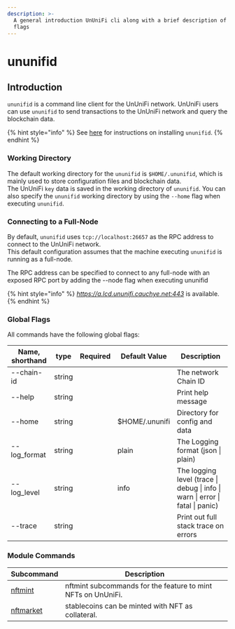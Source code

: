 ```yaml
---
description: >-
  A general introduction UnUniFi cli along with a brief description of commands and
  flags
---
```


# ununifid

## Introduction

`ununifid` is a command line client for the UnUniFi network. UnUniFi users can use `ununifid` to send transactions to the UnUniFi network and query the blockchain data.

{% hint style="info" %}
See [here](../validators/ununifid-installation-and-setup.md) for instructions on installing `ununifid`.
{% endhint %}

### Working Directory <a href="#working-directory" id="working-directory"></a>

The default working directory for the `ununifid` is `$HOME/.ununifid`, which is mainly used to store configuration files and blockchain data.  
The UnUniFi `key` data is saved in the working directory of `ununifid`. You can also specify the `ununifid` working directory by using the `--home` flag when executing `ununifid`.

### Connecting to a Full-Node

By default, `ununifid` uses `tcp://localhost:26657` as the RPC address to connect to the UnUniFi network.  
This default configuration assumes that the machine executing `ununifid` is running as a full-node.

The RPC address can be specified to connect to any full-node with an exposed RPC port by adding the --node flag when executing ununifid

{% hint style="info" %}
*https://a.lcd.ununifi.cauchye.net:443* is available.
{% endhint %}

### Global Flags <a href="#global-flags" id="global-flags"></a>

All commands have the following global flags:

| Name, shorthand | type   | Required | Default Value    | Description                                                                   |
| --------------- | ------ | -------- | ---------------- | ----------------------------------------------------------------------------- |
| --chain-id      | string |          |                  | The network Chain ID                                                          |
| --help          | string |          |                  | Print help message                                                            |
| --home          | string |          | $HOME/.ununifi   | Directory for config and data                                                 |
| --log\_format   | string |          | plain            | The Logging format (json \| plain)                                            |
| --log\_level    | string |          | info             | The logging level (trace \| debug \| info \| warn \| error \| fatal \| panic) |
| --trace         | string |          |                  | Print out full stack trace on errors                                          |

### Module Commands <a href="#module-commands" id="module-commands"></a>

| **Subcommand**                          | **Description**                                               |
| --------------------------------------- | ------------------------------------------------------------- |
| [nftmint](modules/nftmint.md)           | nftmint subcommands for the feature to mint NFTs on UnUniFi.  |
| [nftmarket](modules/nftmarket.md)       | stablecoins can be minted with NFT as collateral.             |

